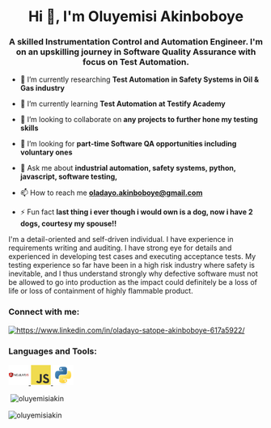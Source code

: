 <h1 align="center">Hi 👋, I'm Oluyemisi Akinboboye</h1>
<h3 align="center">A skilled Instrumentation Control and Automation Engineer. I'm on an upskilling journey in Software Quality Assurance with focus on Test Automation.</h3>

- 🔭 I’m currently researching **Test Automation in Safety Systems in Oil & Gas industry**

- 🌱 I’m currently learning **Test Automation at Testify Academy**

- 👯 I’m looking to collaborate on **any projects to further hone my testing skills**

- 🤝 I’m looking for **part-time Software QA opportunities including voluntary ones**

- 💬 Ask me about **industrial automation, safety systems, python, javascript, software testing,**

- 📫 How to reach me **oladayo.akinboboye@gmail.com**

- ⚡ Fun fact **last thing i ever though i would own is a dog, now i have 2 dogs, courtesy my spouse!!**

I'm a detail-oriented and self-driven individual. I have experience in requirements writing and auditing. I have strong eye for details and experienced in developing test cases and executing acceptance tests. My testing experience so far have been in a high risk industry where safety is inevitable, and I thus understand strongly why defective software must not be allowed to go into production as the impact could definitely be a loss of life or loss of containment of highly flammable product.

<h3 align="left">Connect with me:</h3>
<p align="left">
<a href="https://linkedin.com/in/https://www.linkedin.com/in/oladayo-satope-akinboboye-617a5922/" target="blank"><img align="center" src="https://raw.githubusercontent.com/rahuldkjain/github-profile-readme-generator/master/src/images/icons/Social/linked-in-alt.svg" alt="https://www.linkedin.com/in/oladayo-satope-akinboboye-617a5922/" height="30" width="40" /></a>
</p>

<h3 align="left">Languages and Tools:</h3>
<p align="left"> <a href="https://angular.io" target="_blank" rel="noreferrer"> <img src="https://raw.githubusercontent.com/devicons/devicon/master/icons/angularjs/angularjs-original-wordmark.svg" alt="angularjs" width="40" height="40"/> </a> <a href="https://developer.mozilla.org/en-US/docs/Web/JavaScript" target="_blank" rel="noreferrer"> <img src="https://raw.githubusercontent.com/devicons/devicon/master/icons/javascript/javascript-original.svg" alt="javascript" width="40" height="40"/> </a> <a href="https://www.python.org" target="_blank" rel="noreferrer"> <img src="https://raw.githubusercontent.com/devicons/devicon/master/icons/python/python-original.svg" alt="python" width="40" height="40"/> </a> </p>

<p>&nbsp;<img align="center" src="https://github-readme-stats.vercel.app/api?username=oluyemisiakin&show_icons=true&locale=en" alt="oluyemisiakin" /></p>

<p><img align="center" src="https://github-readme-streak-stats.herokuapp.com/?user=oluyemisiakin&" alt="oluyemisiakin" /></p>
